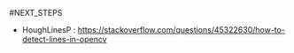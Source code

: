 #NEXT_STEPS

* HoughLinesP : https://stackoverflow.com/questions/45322630/how-to-detect-lines-in-opencv


